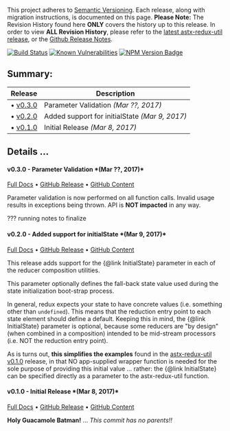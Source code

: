 This project adheres to [Semantic Versioning](http://semver.org/).
Each release, along with migration instructions, is documented on this
page. **Please Note:** The Revision History found here **ONLY** covers
the history up to this release.  In order to view **ALL Revision
History**, please refer to the [latest astx-redux-util
release](https://astx-redux-util.js.org), or the [Github Release
Notes](https://github.com/KevinAst/astx-redux-util/releases).

<!--- Badges for CI Builds ---> 
[![Build Status](https://travis-ci.org/KevinAst/astx-redux-util.svg?branch=master)](https://travis-ci.org/KevinAst/astx-redux-util)
[![Known Vulnerabilities](https://snyk.io/test/github/kevinast/astx-redux-util/badge.svg)](https://snyk.io/test/github/kevinast/astx-redux-util)
[![NPM Version Badge](https://img.shields.io/npm/v/astx-redux-util.svg)](https://www.npmjs.com/package/astx-redux-util)

<!-- ONLY activated when there are MULTIPLE versions -->
## Summary:

Release | Description
------- | -----------
&bull; [v0.3.0](#v0.3.0) | Parameter Validation *(Mar ??, 2017)*
&bull; [v0.2.0](#v0.2.0) | Added support for initialState *(Mar 9, 2017)*
&bull; [v0.1.0](#v0.1.0) | Initial Release *(Mar 8, 2017)*




## Details ...



<!-- ************************************************************* -->
<h4 class="name" id="v0.3.0">v0.3.0 - Parameter Validation *(Mar ??, 2017)*</h4>

[Full Docs](https://astx-redux-util.js.org/0.3.0)
&bull;
[GitHub Release](https://github.com/KevinAst/astx-redux-util/releases/tag/v0.3.0)
&bull;
[GitHub Content](https://github.com/KevinAst/astx-redux-util/tree/v0.3.0)

Parameter validation is now performed on all function calls.  Invalid
usage results in exceptions being thrown.  API is **NOT impacted** in any way.

??? running notes to finalize



<!-- ************************************************************* -->
<h4 class="name" id="v0.2.0">v0.2.0 - Added support for initialState *(Mar 9, 2017)*</h4>

[Full Docs](https://astx-redux-util.js.org/0.2.0)
&bull;
[GitHub Release](https://github.com/KevinAst/astx-redux-util/releases/tag/v0.2.0)
&bull;
[GitHub Content](https://github.com/KevinAst/astx-redux-util/tree/v0.2.0)

This release adds support for the {@link InitialState} parameter in each of
the reducer composition utilities.

This parameter optionally defines the fall-back state value used
during the state initialization boot-strap process.

In general, redux expects your state to have concrete values
(i.e. something other than `undefined`).  This means that the
reduction entry point to each state element should define a default.
Keeping this in mind, the {@link InitialState} parameter is optional,
because some reducers are "by design" (when combined in a composition)
intended to be mid-stream processors (i.e. NOT the reduction entry
point).

As is turns out, **this simplifies the examples** found in the
[astx-redux-util v0.1.0](https://astx-redux-util.js.org/0.1.0)
release, in that NO app-supplied wrapper function is needed for the
sole purpose of providing this initial value ... rather: the
{@link InitialState} can be specified directly as a parameter to the
astx-redux-util function.


<!-- ************************************************************* -->
<h4 class="name" id="v0.1.0">v0.1.0 - Initial Release *(Mar 8, 2017)*</h4>

[Full Docs](https://astx-redux-util.js.org/0.1.0)
&bull;
[GitHub Release](https://github.com/KevinAst/astx-redux-util/releases/tag/v0.1.0)
&bull;
[GitHub Content](https://github.com/KevinAst/astx-redux-util/tree/v0.1.0)

**Holy Guacamole Batman!** ... *This commit has no parents!!*
